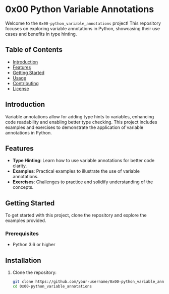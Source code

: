 # 0x00 Python Variable Annotations

Welcome to the `0x00-python_variable_annotations` project! This repository focuses on exploring variable annotations in Python, showcasing their use cases and benefits in type hinting.

## Table of Contents

- [Introduction](#introduction)
- [Features](#features)
- [Getting Started](#getting-started)
- [Usage](#usage)
- [Contributing](#contributing)
- [License](#license)

## Introduction

Variable annotations allow for adding type hints to variables, enhancing code readability and enabling better type checking. This project includes examples and exercises to demonstrate the application of variable annotations in Python.

## Features

- **Type Hinting**: Learn how to use variable annotations for better code clarity.
- **Examples**: Practical examples to illustrate the use of variable annotations.
- **Exercises**: Challenges to practice and solidify understanding of the concepts.

## Getting Started

To get started with this project, clone the repository and explore the examples provided.

### Prerequisites

- Python 3.6 or higher

## Installation

1. Clone the repository:

   ```bash
   git clone https://github.com/your-username/0x00-python_variable_annotations.git
   cd 0x00-python_variable_annotations

